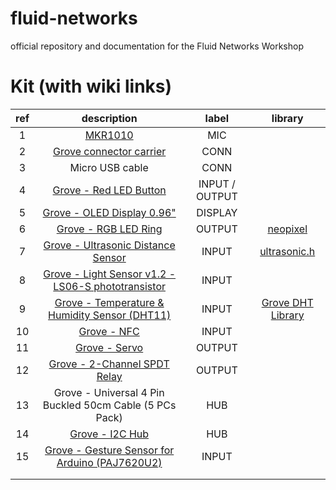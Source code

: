 # fluid-networks
official repository and documentation for the Fluid Networks Workshop

# Kit (with wiki links)
| ref |                       description                       |      label     |  library |
|:---:|:-------------------------------------------------------:|:--------------:|:-:|
|   1 |                         [MKR1010](https://store.arduino.cc/arduino-mkr-wifi-1010)                         |       MIC      |   |
|   2 |                  [Grove connector carrier](https://www.arduino.cc/en/Guide/MKRConnectorCarrier)                 |      CONN      |   |
|   3 |                     Micro USB cable                     |      CONN      |   |
|   4 |                  [Grove - Red LED Button](https://wiki.seeedstudio.com/Grove-LED_Button/)                 | INPUT / OUTPUT |   |
|   5 |                [Grove - OLED Display 0.96"](https://wiki.seeedstudio.com/Grove-OLED-Display-0.96-SSD1315/)               |     DISPLAY    |   |
|   6 |                   [Grove - RGB LED Ring](https://wiki.seeedstudio.com/Grove%20-%20RGB%20LED%20Ring%20%2820%20-%20WS2813%20Mini%29/)                  |     OUTPUT     |  [neopixel](https://github.com/adafruit/adafruit_NeoPixel)  |
|   7 |            [Grove - Ultrasonic Distance Sensor](https://wiki.seeedstudio.com/Grove-Ultrasonic_Ranger/)           |      INPUT     |  [ultrasonic.h](https://github.com/Seeed-Studio/Seeed_Arduino_UltrasonicRanger/archive/master.zip) |
|   8 |    [Grove - Light Sensor v1.2 - LS06-S phototransistor](https://wiki.seeedstudio.com/Grove-Light_Sensor/)   |      INPUT     |   |
|   9 |      [Grove - Temperature & Humidity Sensor (DHT11)](https://wiki.seeedstudio.com/Grove-TemperatureAndHumidity_Sensor/)      |      INPUT     | [Grove DHT Library](https://github.com/Seeed-Studio/Grove_Temperature_And_Humidity_Sensor/archive/master.zip)  |
|  10 |                       [Grove - NFC](https://wiki.seeedstudio.com/Grove_NFC/)                       |      INPUT     |   |
|  11 |                      [Grove - Servo](https://wiki.seeedstudio.com/Grove-Servo/)                      |     OUTPUT     |   |
|  12 |               [Grove - 2-Channel SPDT Relay](https://wiki.seeedstudio.com/Grove-2-Channel_SPDT_Relay/)              |     OUTPUT     |   |
|  13 | Grove - Universal 4 Pin Buckled 50cm Cable (5 PCs Pack) |       HUB      |   |
|  14 |                     [Grove - I2C Hub](https://wiki.seeedstudio.com/Grove-I2C_Hub/)                     |       HUB      |   |
|  15 |      [Grove - Gesture Sensor for Arduino (PAJ7620U2)](https://wiki.seeedstudio.com/Grove-Gesture_v1.0/)     |      INPUT     |   |
|     |                                                         |                |   |
|     |                                                         |                |   |
